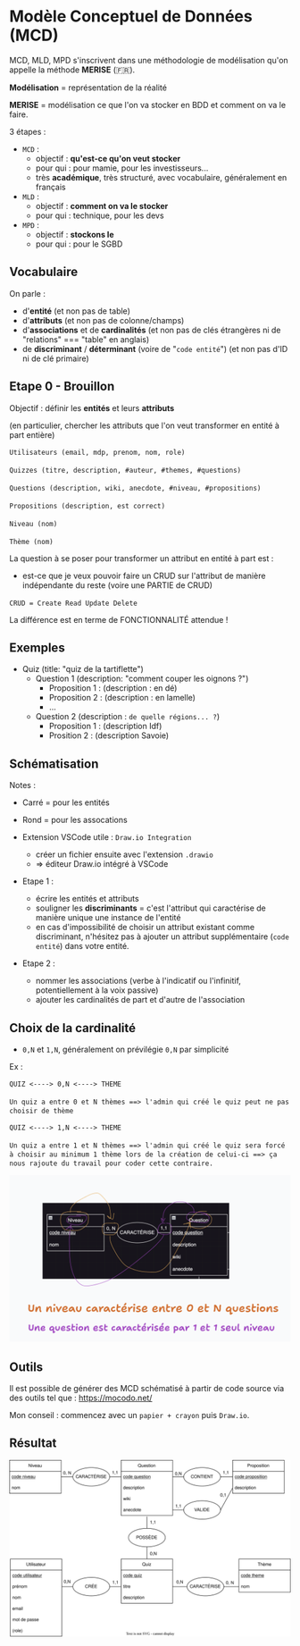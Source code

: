 # Modèle Conceptuel de Données (MCD)

MCD, MLD, MPD s'inscrivent dans une méthodologie de modélisation qu'on appelle la méthode  **MERISE** (🇫🇷).

**Modélisation** = représentation de la réalité

**MERISE** = modélisation ce que l'on va stocker en BDD et comment on va le faire.

3 étapes : 
- `MCD` : 
  - objectif : **qu'est-ce qu'on veut stocker**
  - pour qui : pour mamie, pour les investisseurs...
  - très **académique**, très structuré, avec vocabulaire, généralement en français
- `MLD` :
  - objectif : **comment on va le stocker**
  - pour qui : technique, pour les devs
- `MPD` :
  - objectif : **stockons le**
  - pour qui : pour le SGBD

## Vocabulaire

On parle :
- d'**entité** (et non pas de table)
- d'**attributs** (et non pas de colonne/champs)
- d'**associations** et de **cardinalités** (et non pas de clés étrangères ni de "relations" === "table" en anglais)
- de **discriminant** / **déterminant** (voire de "`code entité`") (et non pas d'ID ni de clé primaire)


## Etape 0 - Brouillon

Objectif : définir les **entités** et leurs **attributs**

(en particulier, chercher les attributs que l'on veut transformer en entité à part entière)

```
Utilisateurs (email, mdp, prenom, nom, role)

Quizzes (titre, description, #auteur, #themes, #questions)

Questions (description, wiki, anecdote, #niveau, #propositions)

Propositions (description, est correct)

Niveau (nom)

Thème (nom)
```

La question à se poser pour transformer un attribut en entité à part est : 
- est-ce que je veux pouvoir faire un CRUD sur l'attribut de manière indépendante du reste (voire une PARTIE de CRUD)

`CRUD = Create Read Update Delete`

La différence est en terme de FONCTIONNALITÉ attendue !


## Exemples 

- Quiz (title: "quiz de la tartiflette")
  - Question 1 (description: "comment couper les oignons ?")
    - Proposition 1 : (description : en dé)
    - Proposition 2 : (description : en lamelle)
    - ...
  - Question 2 (description : `de quelle régions... ?`)
    - Proposition 1 : (description Idf)
    - Prosition 2 : (description Savoie)

## Schématisation

Notes : 
- Carré = pour les entités
- Rond = pour les assocations


- Extension VSCode utile : `Draw.io Integration`
  - créer un fichier ensuite avec l'extension `.drawio`
  - => éditeur Draw.io intégré à VSCode


- Etape 1 : 
  - écrire les entités et attributs
  - souligner les **discriminants** = c'est l'attribut qui caractérise de manière unique une instance de l'entité
  - en cas d'impossibilité de choisir un attribut existant comme discriminant, n'hésitez pas à ajouter un attribut supplémentaire (`code entité`) dans votre entité. 


- Etape 2 : 
  - nommer les associations (verbe à l'indicatif ou l'infinitif, potentiellement à la voix passive)
  - ajouter les cardinalités de part et d'autre de l'association



## Choix de la cardinalité

- `0,N` et `1,N`, généralement on prévilégie `0,N` par simplicité

Ex : 

```
QUIZ <----> 0,N <----> THEME          

Un quiz a entre 0 et N thèmes ==> l'admin qui créé le quiz peut ne pas choisir de thème
```


```
QUIZ <----> 1,N <----> THEME          

Un quiz a entre 1 et N thèmes ==> l'admin qui créé le quiz sera forcé à choisir au minimum 1 thème lors de la création de celui-ci ==> ça nous rajoute du travail pour coder cette contraire.
```

![](../../screenshots/cardinalite.png)


## Outils

Il est possible de générer des MCD schématisé à partir de code source via des outils tel que : https://mocodo.net/

Mon conseil : commencez avec un `papier + crayon` puis `Draw.io`.


## Résultat

![](./mcd.svg)

